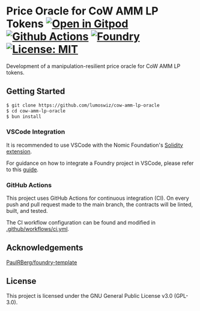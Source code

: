 # Price Oracle for CoW AMM LP Tokens [![Open in Gitpod][gitpod-badge]][gitpod] [![Github Actions][gha-badge]][gha] [![Foundry][foundry-badge]][foundry] [![License: MIT][license-badge]][license]

[gitpod]: https://gitpod.io/#https://github.com/lumoswiz/cow-amm-lp-oracle
[gitpod-badge]: https://img.shields.io/badge/Gitpod-Open%20in%20Gitpod-FFB45B?logo=gitpod
[gha]: https://github.com/lumoswiz/cow-amm-lp-oracle/actions
[gha-badge]: https://github.com/lumoswiz/cow-amm-lp-oracle/actions/workflows/ci.yml/badge.svg
[foundry]: https://getfoundry.sh/
[foundry-badge]: https://img.shields.io/badge/Built%20with-Foundry-FFDB1C.svg
[license]: https://www.gnu.org/licenses/gpl-3.0
[license-badge]: https://img.shields.io/badge/License-GPLv3-blue.svg

Development of a manipulation-resilient price oracle for CoW AMM LP tokens.

## Getting Started

```sh
$ git clone https://github.com/lumoswiz/cow-amm-lp-oracle
$ cd cow-amm-lp-oracle
$ bun install
```

### VSCode Integration

It is recommended to use VSCode with the Nomic Foundation's
[Solidity extension](https://marketplace.visualstudio.com/items?itemName=NomicFoundation.hardhat-solidity).

For guidance on how to integrate a Foundry project in VSCode, please refer to this
[guide](https://book.getfoundry.sh/config/vscode).

### GitHub Actions

This project uses GitHub Actions for continuous integration (CI). On every push and pull request made to the main
branch, the contracts will be linted, built, and tested.

The CI workflow configuration can be found and modified in [.github/workflows/ci.yml](./.github/workflows/ci.yml).

## Acknowledgements

[PaulRBerg/foundry-template](https://github.com/PaulRBerg/foundry-template)

## License

This project is licensed under the GNU General Public License v3.0 (GPL-3.0).
